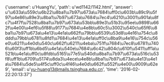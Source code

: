 {'username': u'HuangYu', 'path': u'wd1142/1142.html', 'answer': u'\u633a\u559c\u6b22\u8ba1\u7b97\u673a\u7684\uff0c\u603b\u89c9\u5f97\u4e86\u89e3\u8ba1\u7b97\u673a\u7684\u7ec4\u6210\u3001\u901a\u8fc7\u4f7f\u7528\u8ba1\u7b97\u673a\u53bb\u89e3\u51b3\u95ee\u9898\u662f\u4e00\u4ef6\u5f88\u9177\u7684\u4e8b\u60c5\u3002\u540c\u65f6\u8ba1\u7b97\u673a\u4e13\u4e1a\u662f\u79bb\u6539\u53d8\u4e16\u754c\u8ddd\u79bb\u6781\u8fd1\u7684\u4e13\u4e1a\uff0c\u8ba9\u4e16\u754c\u56e0\u6211\u4e0d\u540c\u662f\u6211\u4eba\u751f\u7684\u7ec8\u6781\u7406\u60f3\uff1b\u6bd5\u4e1a\u540e\u7684\u6c42\u804c\u610f\u5411\uff1a\u521b\u4e1a\uff0c\u8fdb\u5165\u77e5\u540d\u8ba1\u7b97\u673a\u516c\u53f8\uff1b\u6709\u5174\u8da3\u4ece\u4e8b\u8ba1\u7b97\u673a\u4e13\u4e1a\u7684\u5de5\u4f5c\uff0c\u4f46\u4e0d\u662f\u552f\u4e00\u9009\u62e9', 'email': u'yu-huang13@mails.tsinghua.edu.cn', 'time': '2016-02-22:20:13:37'}